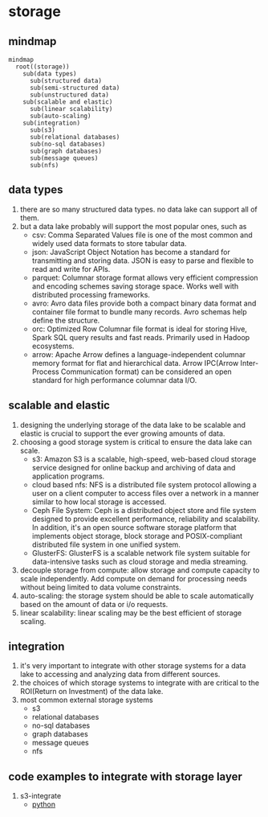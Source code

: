 # storage

## mindmap
```mermaid
mindmap
  root((storage))
    sub(data types)
      sub(structured data)
      sub(semi-structured data)
      sub(unstructured data)
    sub(scalable and elastic)
      sub(linear scalability)
      sub(auto-scaling)
    sub(integration)
      sub(s3)
      sub(relational databases)
      sub(no-sql databases)
      sub(graph databases)
      sub(message queues)
      sub(nfs)
```

## data types
1. there are so many structured data types. no data lake can support all of them. 
2. but a data lake probably will support the most popular ones, such as
    * csv: Comma Separated Values file is one of the most common and widely used data formats to store tabular data.
    * json: JavaScript Object Notation has become a standard for transmitting and storing data. JSON is easy to parse and flexible to read and write for APIs.
    * parquet: Columnar storage format allows very efficient compression and encoding schemes saving storage space. Works well with distributed processing frameworks.
    * avro: Avro data files provide both a compact binary data format and container file format to bundle many records. Avro schemas help define the structure.
    * orc: Optimized Row Columnar file format is ideal for storing Hive, Spark SQL query results and fast reads. Primarily used in Hadoop ecosystems.
    * arrow: Apache Arrow defines a language-independent columnar memory format for flat and hierarchical data. Arrow IPC(Arrow Inter-Process Communication format) can be considered an open standard for high performance columnar data I/O.

## scalable and elastic
1. designing the underlying storage of the data lake to be scalable and elastic is crucial to support the ever growing amounts of data.
2. choosing a good storage system is critical to ensure the data lake can scale.
    * s3: Amazon S3 is a scalable, high-speed, web-based cloud storage service designed for online backup and archiving of data and application programs.
    * cloud based nfs: NFS is a distributed file system protocol allowing a user on a client computer to access files over a network in a manner similar to how local storage is accessed.
    * Ceph File System: Ceph is a distributed object store and file system designed to provide excellent performance, reliability and scalability. In addition, it's an open source software storage platform that implements object storage, block storage and POSIX-compliant distributed file system in one unified system. 
    * GlusterFS: GlusterFS is a scalable network file system suitable for data-intensive tasks such as cloud storage and media streaming.
3. decouple storage from compute: allow storage and compute capacity to scale independently. Add compute on demand for processing needs without being limited to data volume constraints.
4. auto-scaling: the storage system should be able to scale automatically based on the amount of data or i/o requests.
5. linear scalability: linear scaling may be the best efficient of storage scaling.

## integration
1. it's very important to integrate with other storage systems for a data lake to accessing and analyzing data from different sources.
2. the choices of which storage systems to integrate with are critical to the ROI(Return on Investment) of the data lake.
3. most common external storage systems
    * s3
    * relational databases
    * no-sql databases
    * graph databases
    * message queues
    * nfs

## code examples to integrate with storage layer
1. s3-integrate
    * [python](https://github.com/ben-wangz/blog/tree/main/s3/integrate/python)
